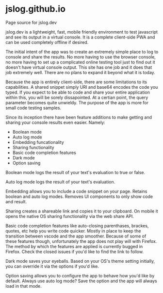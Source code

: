 # jslog.github.io
Page source for jslog.dev

jslog.dev is a lightweight, fast, mobile friendly environment to test javascript and see its output in a virtual console. It is a complete client-side PWA and can be used completely offline if desired.

The initial intent of the app was to create an extremely simple place to log to console and share the results. No more having to use the browser console, no more having to set up a complicated online testing tool just to find out it doesn't have virtual console output. This site has one job and it does that job extremely well. There are no plans to expand it beyond what it is today.

Because the app is entirely client-side, there are some limitations to its capabilities. A shared snippet simply URI and base64 encodes the code you typed. If you expect to be able to code and share your entire application within this, you will be sorely dissapointed. At a certian point, the query parameter becomes quite unwieldy. The purpose of the app is more for small code testing samples.

Since its inception there have been feature additions to make getting and sharing your console results even easier. Namely:
 - Boolean mode
 - Auto log mode
 - Embedding funcationality
 - Sharing functionality
 - Basic code completion features
 - Dark mode
 - Option saving
 
Boolean mode logs the result of your text's evaluation to true or false.

Auto log mode logs the result of your text's evaluation.

Embedding allows you to include a code snippet on your page. Retains boolean and auto log modes. Removes UI components to only show code and result.

Sharing creates a shareable link and copies it to your clipboard. On mobile it opens the native OS sharing functionality via the web share API.

Basic code completion features like auto-closing parenthases, brackes, quotes, etc help you write code quicker. Mostly in place to keep the transition between vscode and the app smoother. Because of some of these features though, unfortunately the app does not play will with Firefox. The method by which the features are applied is currently bugged in Firefox. Check the closed issues if you'd like to find the link to follow.

Dark mode saves your eyeballs. Based on your OS's theme setting initially, you can override it via the options if you'd like.

Option saving allows you to configure the app to behave how you'd like by default. Always use auto log mode? Save the option and the app will always load in that mode.
